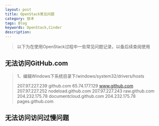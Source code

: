 ```yaml
---
layout: post
title: OpenStack常见问题
category: 技术
tags: Blog
keywords: OpenStack,Cinder
description: 
---
```


>以下为在使用OpenStack过程中一些常见问题记录，以备后续查阅使用

## 无法访问GitHub.com
> 1、编辑Windows下系统目录下/windows/system32/drivers/hosts
> 
> 207.97.227.239 github.com 
> 65.74.177.129 www.github.com 
> 207.97.227.252 nodeload.github.com 
> 207.97.227.243 raw.github.com
> 204.232.175.78 documentcloud.github.com
> 204.232.175.78 pages.github.com

## 无法访问访问过慢问题
